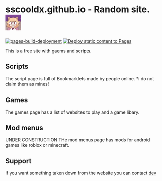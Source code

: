 # sscooldx.github.io - Random site. <img src="/Assets/62b2e13ee2994086327356a18e6c5fc2.png" height="50" width="50">
[![pages-build-deployment](https://github.com/sscooldx/sscooldx.github.io/actions/workflows/pages/pages-build-deployment/badge.svg)](https://github.com/sscooldx/sscooldx.github.io/actions/workflows/pages/pages-build-deployment) [![Deploy static content to Pages](https://github.com/sscooldx/sscooldx.github.io/actions/workflows/static.yml/badge.svg)](https://github.com/sscooldx/sscooldx.github.io/actions/workflows/static.yml)

<p>This is a free site with gaems and scripts.</p>

## Scripts
The script page is full of Bookmarklets made by people online. *i do not claim them as mines!

## Games
The games page has a list of websites to play and a game libary.

## Mod menus
UNDER CONSTRUCTION
THe mod menus page has mods for android games like roblox or minecraft.

## Support
If you want something taken down from the website you can contact <a href="mailto:devxternal@gmail.com">dev</a>
